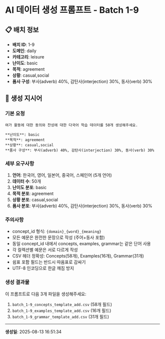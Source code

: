 # AI 데이터 생성 프롬프트 - Batch 1-9

## 📋 배치 정보

- **배치 ID**: 1-9
- **도메인**: daily
- **카테고리**: leisure
- **난이도**: basic
- **목적**: agreement
- **상황**: casual,social
- **품사 구성**: 부사(adverb) 40%, 감탄사(interjection) 30%, 동사(verb) 30%

## 🎯 생성 지시어

### 기본 요청
```
여가 활동에 대한 동의와 찬성에 대한 다국어 학습 데이터를 50개 생성해주세요.

**난이도**: basic
**목적**: agreement
**상황**: casual,social
**품사 구성**: 부사(adverb) 40%, 감탄사(interjection) 30%, 동사(verb) 30%
```

### 세부 요구사항

1. **언어**: 한국어, 영어, 일본어, 중국어, 스페인어 (5개 언어)
2. **데이터 수**: 50개
3. **난이도 분포**: basic
4. **목적 분포**: agreement
5. **상황 분포**: casual,social
6. **품사 분포**: 부사(adverb) 40%, 감탄사(interjection) 30%, 동사(verb) 30%

### 주의사항

- concept_id 형식: `{domain}_{word}_{meaning}`
- 모든 예문은 완전한 문장으로 작성 (주어+동사 포함)
- 동일 concept_id 내에서 concepts, examples, grammar는 같은 단어 사용
- 각 컬렉션별 예문은 서로 다르게 작성
- CSV 헤더 정확성: Concepts(58개), Examples(16개), Grammar(31개)
- 쉼표 포함 필드는 반드시 따옴표로 감싸기
- UTF-8 인코딩으로 한글 깨짐 방지

### 생성 결과물

이 프롬프트로 다음 3개 파일을 생성해주세요:
1. `batch_1-9_concepts_template_add.csv` (58개 필드)
2. `batch_1-9_examples_template_add.csv` (16개 필드)  
3. `batch_1-9_grammar_template_add.csv` (31개 필드)

---

**생성일**: 2025-08-13 16:51:34
